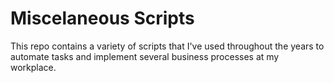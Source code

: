 # Miscelaneous Scripts

This repo contains a variety of scripts that I've used throughout the years to automate tasks and implement several business processes at my workplace.



